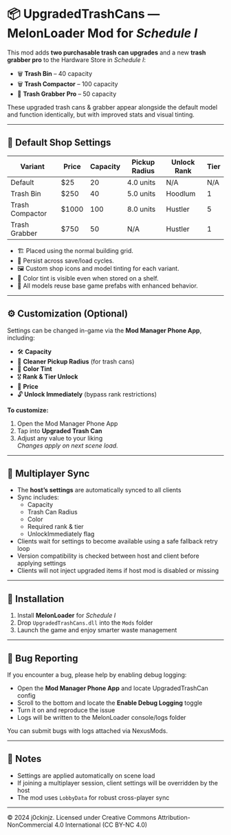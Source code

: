 
# 📦 UpgradedTrashCans — MelonLoader Mod for *Schedule I*

This mod adds **two purchasable trash can upgrades** and a new **trash grabber pro** to the Hardware Store in *Schedule I*:

- 🗑️ **Trash Bin** – 40 capacity
- 🗑️ **Trash Compactor** – 100 capacity
- 🤖 **Trash Grabber Pro** – 50 capacity

These upgraded trash cans & grabber appear alongside the default model and function identically, but with improved stats and visual tinting.

---

## 🛒 Default Shop Settings

| Variant           | Price  | Capacity | Pickup Radius  | Unlock Rank  | Tier  |
|-------------------|--------|----------|----------------|--------------|-------|
| Default           | $25    | 20       | 4.0 units      | N/A          | N/A   |
| Trash Bin         | $250   | 40       | 5.0 units      | Hoodlum      | 1     |
| Trash Compactor   | $1000  | 100      | 8.0 units      | Hustler      | 5     |
| Trash Grabber     | $750   | 50       | N/A            | Hustler      | 1     |

- 🏗️ Placed using the normal building grid.
- 💾 Persist across save/load cycles.
- 🖼️ Custom shop icons and model tinting for each variant.
- 🧼 Color tint is visible even when stored on a shelf.
- 🔄 All models reuse base game prefabs with enhanced behavior.

---

## ⚙️ Customization (Optional)

Settings can be changed in-game via the **Mod Manager Phone App**, including:

- 🛠️ **Capacity**
- 🎯 **Cleaner Pickup Radius** (for trash cans)
- 🎨 **Color Tint**
- 🎖️ **Rank & Tier Unlock**
- 💸 **Price**
- 🔓 **Unlock Immediately** (bypass rank restrictions)

**To customize:**
1. Open the Mod Manager Phone App
2. Tap into **Upgraded Trash Can**
3. Adjust any value to your liking  
*Changes apply on next scene load.*

---

## 🔄 **Multiplayer Sync**
  
- The **host’s settings** are automatically synced to all clients
- Sync includes:
  - Capacity
  - Trash Can Radius
  - Color
  - Required rank & tier
  - UnlockImmediately flag
- Clients wait for settings to become available using a safe fallback retry loop
- Version compatibility is checked between host and client before applying settings
- Clients will not inject upgraded items if host mod is disabled or missing

---

## 📁 Installation

1. Install **MelonLoader** for *Schedule I*
2. Drop `UpgradedTrashCans.dll` into the `Mods` folder
3. Launch the game and enjoy smarter waste management

---

## 🐞 Bug Reporting

If you encounter a bug, please help by enabling debug logging:

- Open the **Mod Manager Phone App** and locate UpgradedTrashCan config
- Scroll to the bottom and locate the **Enable Debug Logging** toggle
- Turn it on and reproduce the issue
- Logs will be written to the MelonLoader console/logs folder

You can submit bugs with logs attached via NexusMods.

---

## 🧪 Notes
- Settings are applied automatically on scene load
- If joining a multiplayer session, client settings will be overridden by the host
- The mod uses `LobbyData` for robust cross-player sync

---
© 2024 j0ckinjz. Licensed under Creative Commons Attribution-NonCommercial 4.0 International (CC BY-NC 4.0)
